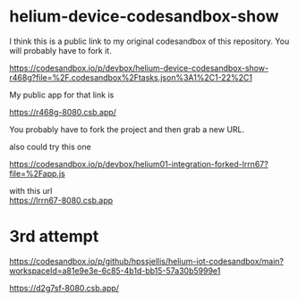 # helium-device-codesandbox-show


I think this is a public link to my original codesandbox of this repository. You will probably have to fork it.

https://codesandbox.io/p/devbox/helium-device-codesandbox-show-r468g?file=%2F.codesandbox%2Ftasks.json%3A1%2C1-22%2C1

My public app for that link is 

https://r468g-8080.csb.app/


You probably have to fork the project and then grab a new URL.



also could try this one    

https://codesandbox.io/p/devbox/helium01-integration-forked-lrrn67?file=%2Fapp.js


with this url    
https://lrrn67-8080.csb.app





#   3rd attempt

https://codesandbox.io/p/github/hpssjellis/helium-iot-codesandbox/main?workspaceId=a81e9e3e-6c85-4b1d-bb15-57a30b5999e1


https://d2g7sf-8080.csb.app/






